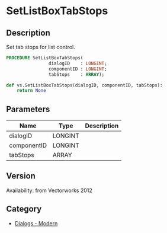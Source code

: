 # SetListBoxTabStops

## Description
Set tab stops for list control.

```pascal
PROCEDURE SetListBoxTabStops(
				dialogID    : LONGINT;
				componentID : LONGINT;
				tabStops    : ARRAY);
```

```python
def vs.SetListBoxTabStops(dialogID, componentID, tabStops):
    return None
```

## Parameters
|Name|Type|Description|
|---|---|---|
|dialogID|LONGINT|   |
|componentID|LONGINT|   |
|tabStops|ARRAY|   |

## Version
Availability: from Vectorworks 2012

## Category
* [Dialogs - Modern](../Categories/Dialogs%20-%20Modern.md)
